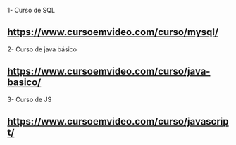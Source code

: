 1- Curso de SQL

https://www.cursoemvideo.com/curso/mysql/
-----------------------------------------------------------

2- Curso de java básico

https://www.cursoemvideo.com/curso/java-basico/
-----------------------------------------------------------

3- Curso de JS

https://www.cursoemvideo.com/curso/javascript/
-----------------------------------------------------------